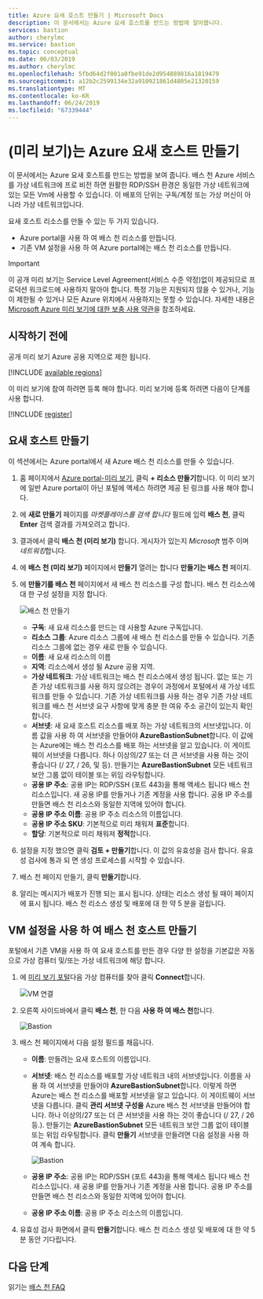 ```yaml
---
title: Azure 요새 호스트 만들기 | Microsoft Docs
description: 이 문서에서는 Azure 요새 호스트를 만드는 방법에 알아봅니다.
services: bastion
author: cherylmc
ms.service: bastion
ms.topic: conceptual
ms.date: 06/03/2019
ms.author: cherylmc
ms.openlocfilehash: 5fbd64d2f001a0fbe91de2d954889816a1819479
ms.sourcegitcommit: a12b2c2599134e32a910921861d4805e21320159
ms.translationtype: MT
ms.contentlocale: ko-KR
ms.lasthandoff: 06/24/2019
ms.locfileid: "67339444"
---
```

# <a name="create-an-azure-bastion-host-preview"></a>(미리 보기)는 Azure 요새 호스트 만들기

이 문서에서는 Azure 요새 호스트를 만드는 방법을 보여 줍니다. 배스 천 Azure 서비스를 가상 네트워크에 프로 비전 하면 원활한 RDP/SSH 환경은 동일한 가상 네트워크에 있는 모든 Vm에 사용할 수 있습니다. 이 배포의 단위는 구독/계정 또는 가상 머신이 아니라 가상 네트워크입니다.

요새 호스트 리소스를 만들 수 있는 두 가지 있습니다.

* Azure portal을 사용 하 여 배스 천 리소스를 만듭니다.
* 기존 VM 설정을 사용 하 여 Azure portal에는 배스 천 리소스를 만듭니다.

> [!IMPORTANT]
> 이 공개 미리 보기는 Service Level Agreement(서비스 수준 약정)없이 제공되므로 프로덕션 워크로드에 사용하지 말아야 합니다. 특정 기능은 지원되지 않을 수 있거나, 기능이 제한될 수 있거나 모든 Azure 위치에서 사용하지는 못할 수 있습니다. 자세한 내용은 [Microsoft Azure 미리 보기에 대한 보충 사용 약관](https://azure.microsoft.com/support/legal/preview-supplemental-terms/)을 참조하세요.
>

## <a name="before-you-begin"></a>시작하기 전에

공개 미리 보기 Azure 공용 지역으로 제한 됩니다.

[!INCLUDE [available regions](../../includes/bastion-regions-include.md)]

이 미리 보기에 참여 하려면 등록 해야 합니다. 미리 보기에 등록 하려면 다음이 단계를 사용 합니다.

[!INCLUDE [register](../../includes/bastion-preview-register-include.md)]

## <a name="createhost"></a>요새 호스트 만들기

이 섹션에서는 Azure portal에서 새 Azure 배스 천 리소스를 만들 수 있습니다.

1. 홈 페이지에서 [ Azure portal-미리 보기](https://aka.ms/BastionHost), 클릭 **+ 리소스 만들기**합니다. 이 미리 보기에 일반 Azure portal이 아닌 포털에 액세스 하려면 제공 된 링크를 사용 해야 합니다.

1. 에 **새로 만들기** 페이지를 *마켓플레이스를 검색 합니다* 필드에 입력 **배스 천**, 클릭 **Enter** 검색 결과를 가져오려고 합니다.

1. 결과에서 클릭 **배스 천 (미리 보기)** 합니다. 게시자가 있는지 *Microsoft* 범주 이며 *네트워킹*합니다.

1. 에 **배스 천 (미리 보기)** 페이지에서 **만들기** 열려는 합니다 **만들기는 배스 천** 페이지.

1. 에 **만들기를 배스 천** 페이지에서 새 배스 천 리소스를 구성 합니다. 배스 천 리소스에 대 한 구성 설정을 지정 합니다.

    ![배스 천 만들기](./media/bastion-create-host-portal/settings.png)

    * **구독**: 새 요새 리소스를 만드는 데 사용할 Azure 구독입니다.
    * **리소스 그룹**: Azure 리소스 그룹에 새 배스 천 리소스를 만들 수 있습니다. 기존 리소스 그룹에 없는 경우 새로 만들 수 있습니다.
    * **이름**: 새 요새 리소스의 이름
    * **지역**: 리소스에서 생성 될 Azure 공용 지역.
    * **가상 네트워크**: 가상 네트워크는 배스 천 리소스에서 생성 됩니다. 없는 또는 기존 가상 네트워크를 사용 하지 않으려는 경우이 과정에서 포털에서 새 가상 네트워크를 만들 수 있습니다. 기존 가상 네트워크를 사용 하는 경우 기존 가상 네트워크를 배스 천 서브넷 요구 사항에 맞게 충분 한 여유 주소 공간이 있는지 확인 합니다.
    * **서브넷**: 새 요새 호스트 리소스를 배포 하는 가상 네트워크의 서브넷입니다. 이름 값을 사용 하 여 서브넷을 만들어야 **AzureBastionSubnet**합니다. 이 값에는 Azure에는 배스 천 리소스를 배포 하는 서브넷을 알고 있습니다. 이 게이트웨이 서브넷을 다릅니다. 하나 이상의/27 또는 더 큰 서브넷을 사용 하는 것이 좋습니다 (/ 27, / 26, 및 등). 만들기는 **AzureBastionSubnet** 모든 네트워크 보안 그룹 없이 테이블 또는 위임 라우팅합니다.
    * **공용 IP 주소**: 공용 IP는 RDP/SSH (포트 443)을 통해 액세스 됩니다 배스 천 리소스입니다. 새 공용 IP를 만들거나 기존 계정을 사용 합니다. 공용 IP 주소를 만들면 배스 천 리소스와 동일한 지역에 있어야 합니다.
    * **공용 IP 주소 이름**: 공용 IP 주소 리소스의 이름입니다.
    * **공용 IP 주소 SKU**: 기본적으로 미리 채워져 **표준**합니다.
    * **할당**: 기본적으로 미리 채워져 **정적**합니다.

1. 설정을 지정 했으면 클릭 **검토 + 만들기**합니다. 이 값의 유효성을 검사 합니다. 유효성 검사에 통과 되 면 생성 프로세스를 시작할 수 있습니다.
1. 배스 천 페이지 만들기, 클릭 **만들기**합니다.
1. 알리는 메시지가 배포가 진행 되는 표시 됩니다. 상태는 리소스 생성 될 때이 페이지에 표시 됩니다. 배스 천 리소스 생성 및 배포에 대 한 약 5 분을 걸립니다.

## <a name="createvmset"></a>VM 설정을 사용 하 여 배스 천 호스트 만들기

포털에서 기존 VM을 사용 하 여 요새 호스트를 만든 경우 다양 한 설정을 기본값은 자동으로 가상 컴퓨터 및/또는 가상 네트워크에 해당 합니다.

1. 에 [미리 보기 포털](https://aka.ms/BastionHost)다음 가상 컴퓨터를 찾아 클릭 **Connect**합니다.

    ![VM 연결](./media/bastion-create-host-portal/vmsettings.png)

1. 오른쪽 사이드바에서 클릭 **배스 천**, 한 다음 **사용 하 여 배스 천**합니다.

    ![Bastion](./media/bastion-create-host-portal/vmbastion.png)

1. 배스 천 페이지에서 다음 설정 필드를 채웁니다.

    * **이름**: 만들려는 요새 호스트의 이름입니다.
    * **서브넷**: 배스 천 리소스를 배포할 가상 네트워크 내의 서브넷입니다. 이름을 사용 하 여 서브넷을 만들어야 **AzureBastionSubnet**합니다. 이렇게 하면 Azure는 배스 천 리소스를 배포할 서브넷을 알고 있습니다. 이 게이트웨이 서브넷을 다릅니다. 클릭 **관리 서브넷 구성을** Azure 배스 천 서브넷을 만들어야 합니다. 하나 이상의/27 또는 더 큰 서브넷을 사용 하는 것이 좋습니다 (/ 27, / 26 등.). 만들기는 **AzureBastionSubnet** 모든 네트워크 보안 그룹 없이 테이블 또는 위임 라우팅합니다. 클릭 **만들기** 서브넷을 만들려면 다음 설정을 사용 하 여 계속 합니다.

      ![Bastion](./media/bastion-create-host-portal/subnet.png)
      
    * **공용 IP 주소**: 공용 IP는 RDP/SSH (포트 443)을 통해 액세스 됩니다 배스 천 리소스입니다. 새 공용 IP를 만들거나 기존 계정을 사용 합니다. 공용 IP 주소를 만들면 배스 천 리소스와 동일한 지역에 있어야 합니다.
    * **공용 IP 주소 이름**: 공용 IP 주소 리소스의 이름입니다.
1. 유효성 검사 화면에서 클릭 **만들기**합니다. 배스 천 리소스 생성 및 배포에 대 한 약 5 분 동안 기다립니다.

## <a name="next-steps"></a>다음 단계

읽기는 [배스 천 FAQ](bastion-faq.md)